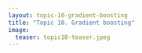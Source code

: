 ```yaml
---
layout: topic-10-gradient-boosting
title: "Topic 10. Gradient boosting"
image:
  teaser: topic10-teaser.jpeg
---
```



